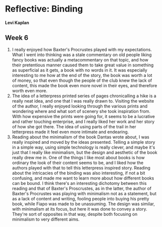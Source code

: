 # Reflective: Binding

#### Levi Kaplan

## Week 6 

1. I really enjoyed how Baxter's Procrustes played with my expectations.  What I went into thinking was a stale commentary on old people liking fancy books was actually a metacommentary on that topic, and how their pretentious manner caused them to take great value in something as superficial as it gets, a book with no words in it.  It was especially interesting to me how at the end of the story, the book was worth a lot of money, so that even though the people of the club knew the lack of content, this made the book even more novel in their eyes, and therefore worth even more.  
2. The idea of a letterpress printed series of pages chronicalling a hike is a really neat idea, and one that I was really drawn to.  Visiting the website of the author, I really enjoyed looking through the various prints and wondering where and what sort of scenery she took inspiration from.  With how expensive the prints were going for, it seems to be a lucrative and rather touching enterprise, and I really liked her work and her story of how she got there.  The idea of using parts of the trail in her letterpress made it feel even more intimate and endearing.
3. Reading about the minimalism of the book Dantas wrote about, I was really inspired and moved by the ideas presented.  Telling a simple story in a simple way, using simple technology is really clever, and maybe it's just that I really like minimalism, but the design and aesthetic of the book really drew me in.  One of the things I like most about books is how ordinary the look of their content seems to be, and I liked how the authors played with that to tell this letterpress inspired story.  Reading about the intricacies of the binding was also interesting, if not a bit confusing, and made me want to learn more about how different books can be bound.  I think there's an interesting dichotomy between this reading and that of Baxter's Proscrustes, as in the latter, the author of Baxter's Procrustes was playing with minimalism not as a statement, but as a lack of content and writing, fooling people into buying his pretty book, while Fiapo was made to be unassuming.  The design was similar, with minimalism at its focus, but here it was done to convey a story.  They're sort of opposites in that way, despite both focusing on minimalism to very different aims.